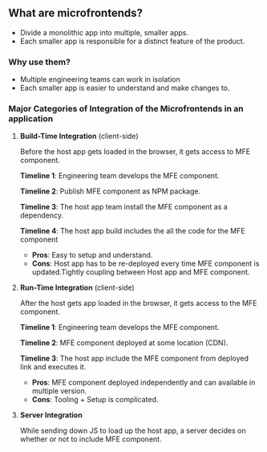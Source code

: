 ## What are microfrontends?
- Divide a monolithic app into multiple, smaller apps.
- Each smaller app is responsible for a distinct feature of the product.

### Why use them?
- Multiple engineering teams can work in isolation
- Each smaller app is easier to understand and make changes to.

### Major Categories of Integration of the Microfrontends in an application

1. **Build-Time Integration** (client-side)

   Before the host app gets loaded in the browser, it gets access to MFE component.

   **Timeline 1**: Engineering team develops the MFE component.

   **Timeline 2**: Publish MFE component as NPM package.

   **Timeline 3**: The host app team install the MFE component as a dependency.

   **Timeline 4**: The host app build includes the all the code for the  MFE component

   - **Pros**: Easy to setup and understand.
   - **Cons**: Host app has to be re-deployed every time MFE component is updated.Tightly coupling between Host app and MFE component.
   
3. **Run-Time Integration** (client-side)

   After the host gets app loaded in the browser, it gets access to the MFE component.

   **Timeline 1**: Engineering team develops the MFE component.

   **Timeline 2**: MFE component deployed at some location (CDN).

   **Timeline 3**: The host app include the MFE component from deployed link and executes it.
   
   - **Pros**: MFE component deployed independently and can available in multiple version.
   - **Cons**: Tooling + Setup is complicated.

5. **Server Integration**

   While sending down JS to load up the host app, a server decides on whether or not to include MFE component.  
